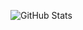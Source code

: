 ![GitHub Stats](https://raw.githubusercontent.com/meomundep/github-stats/master/generated/overview.svg#gh-dark-mode-only)
